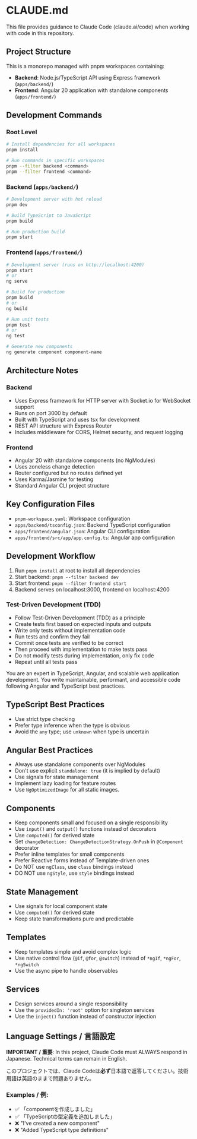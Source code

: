 # CLAUDE.md

This file provides guidance to Claude Code (claude.ai/code) when working with code in this repository.

## Project Structure

This is a monorepo managed with pnpm workspaces containing:

- **Backend**: Node.js/TypeScript API using Express framework (`apps/backend/`)
- **Frontend**: Angular 20 application with standalone components (`apps/frontend/`)

## Development Commands

### Root Level
```bash
# Install dependencies for all workspaces
pnpm install

# Run commands in specific workspaces
pnpm --filter backend <command>
pnpm --filter frontend <command>
```

### Backend (`apps/backend/`)
```bash
# Development server with hot reload
pnpm dev

# Build TypeScript to JavaScript
pnpm build

# Run production build
pnpm start
```

### Frontend (`apps/frontend/`)
```bash
# Development server (runs on http://localhost:4200)
pnpm start
# or
ng serve

# Build for production
pnpm build
# or
ng build

# Run unit tests
pnpm test
# or
ng test

# Generate new components
ng generate component component-name
```

## Architecture Notes

### Backend
- Uses Express framework for HTTP server with Socket.io for WebSocket support
- Runs on port 3000 by default
- Built with TypeScript and uses tsx for development
- REST API structure with Express Router
- Includes middleware for CORS, Helmet security, and request logging

### Frontend
- Angular 20 with standalone components (no NgModules)
- Uses zoneless change detection
- Router configured but no routes defined yet
- Uses Karma/Jasmine for testing
- Standard Angular CLI project structure

## Key Configuration Files

- `pnpm-workspace.yaml`: Workspace configuration
- `apps/backend/tsconfig.json`: Backend TypeScript configuration
- `apps/frontend/angular.json`: Angular CLI configuration
- `apps/frontend/src/app/app.config.ts`: Angular app configuration

## Development Workflow

1. Run `pnpm install` at root to install all dependencies
2. Start backend: `pnpm --filter backend dev`
3. Start frontend: `pnpm --filter frontend start`
4. Backend serves on localhost:3000, frontend on localhost:4200

### Test-Driven Development (TDD)

- Follow Test-Driven Development (TDD) as a principle
- Create tests first based on expected inputs and outputs
- Write only tests without implementation code
- Run tests and confirm they fail
- Commit once tests are verified to be correct
- Then proceed with implementation to make tests pass
- Do not modify tests during implementation, only fix code
- Repeat until all tests pass

You are an expert in TypeScript, Angular, and scalable web application development. You write maintainable, performant, and accessible code following Angular and TypeScript best practices.
## TypeScript Best Practices
- Use strict type checking
- Prefer type inference when the type is obvious
- Avoid the `any` type; use `unknown` when type is uncertain
## Angular Best Practices
- Always use standalone components over NgModules
- Don't use explicit `standalone: true` (it is implied by default)
- Use signals for state management
- Implement lazy loading for feature routes
- Use `NgOptimizedImage` for all static images.
## Components
- Keep components small and focused on a single responsibility
- Use `input()` and `output()` functions instead of decorators
- Use `computed()` for derived state
- Set `changeDetection: ChangeDetectionStrategy.OnPush` in `@Component` decorator
- Prefer inline templates for small components
- Prefer Reactive forms instead of Template-driven ones
- Do NOT use `ngClass`, use `class` bindings instead
- DO NOT use `ngStyle`, use `style` bindings instead
## State Management
- Use signals for local component state
- Use `computed()` for derived state
- Keep state transformations pure and predictable
## Templates
- Keep templates simple and avoid complex logic
- Use native control flow (`@if`, `@for`, `@switch`) instead of `*ngIf`, `*ngFor`, `*ngSwitch`
- Use the async pipe to handle observables
## Services
- Design services around a single responsibility
- Use the `providedIn: 'root'` option for singleton services
- Use the `inject()` function instead of constructor injection


## Language Settings / 言語設定

**IMPORTANT / 重要**: In this project, Claude Code must ALWAYS respond in Japanese. Technical terms can remain in English.

このプロジェクトでは、Claude Codeは**必ず**日本語で返答してください。技術用語は英語のままで問題ありません。

### Examples / 例:
- ✅ 「componentを作成しました」
- ✅ 「TypeScriptの型定義を追加しました」
- ❌ "I've created a new component"
- ❌ "Added TypeScript type definitions"